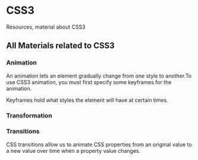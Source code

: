 # CSS3
Resources, material about CSS3

## All Materials related to CSS3

### Animation

An animation lets an element gradually change from one style to another.To use CSS3 animation, you must first specify some keyframes for the animation.

Keyframes hold what styles the element will have at certain times.

### Transformation

### Transitions

CSS transitions allow us to animate CSS properties from an original value to a new
value over time when a property value changes.
